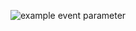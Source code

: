 <!-- [![Build status](https://ci.appveyor.com/api/projects/status/2ei004nol42d221r?svg=true)](https://ci.appveyor.com/project/umniknik/dom) -->

![example event parameter](https://github.com/umniknik/dom/actions/workflows/main.yml/badge.svg?event=push)